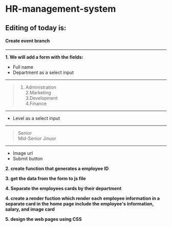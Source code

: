 # HR-management-system

## Editing of today is:

#### Create event branch 
---

**1. We will add a form with the fields:**  

- Full name
- Department as a select input  

---

> 1. Administration  
> 2.Marketing  
> 3.Development  
> 4.Finance  

---

- Level as a select input  

---
> Senior  
> Mid-Senior
> Jinuor 

---

- Image url
- Submit button


**2. create function that generates a employee ID**  

**3. get the data from the form to js file**  

**4. Separate the employees cards by their department**  


**4. create a render fuction which render each employee information in a separate card in the home page include the employee's information, salary, and image card**  

**5. design the web pages using CSS**  


